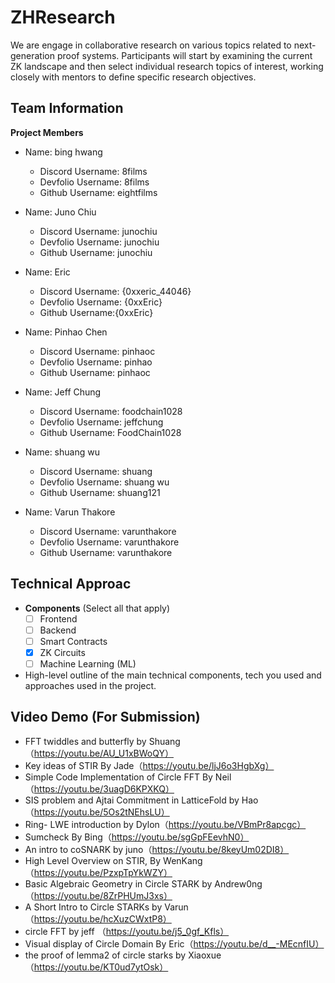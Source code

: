 # ZHResearch

We are engage in collaborative research on various topics related to next-generation proof systems. Participants will start by examining the current ZK landscape and then select individual research topics of interest, working closely with mentors to define specific research objectives. 


## Team Information


**Project Members**

- Name: bing hwang
  - Discord Username: 8films
  - Devfolio Username: 8films
  - Github Username: eightfilms


- Name: Juno Chiu
  - Discord Username: junochiu
  - Devfolio Username: junochiu
  - Github Username: junochiu

- Name: Eric
  - Discord Username: {0xxeric_44046}
  - Devfolio Username: {0xxEric}
  - Github Username:{0xxEric}
  
- Name: Pinhao Chen
  - Discord Username: pinhaoc
  - Devfolio Username: pinhao
  - Github Username: pinhaoc
  
- Name: Jeff Chung
  - Discord Username: foodchain1028
  - Devfolio Username: jeffchung
  - Github Username: FoodChain1028


- Name: shuang wu
  - Discord Username: shuang
  - Devfolio Username: shuang wu
  - Github Username: shuang121


- Name: Varun Thakore
  - Discord Username: varunthakore
  - Devfolio Username: varunthakore
  - Github Username: varunthakore



## Technical Approac

- **Components** (Select all that apply)
  - [ ] Frontend
  - [ ] Backend
  - [ ] Smart Contracts
  - [X] ZK Circuits
  - [ ] Machine Learning (ML)

- High-level outline of the main technical components, tech you used and approaches used in the project.


## Video Demo (For Submission)


- FFT twiddles and butterfly by Shuang（https://youtu.be/AU_U1xBWoQY）
- Key ideas of STIR By Jade（https://youtu.be/ljJ6o3HgbXg）
- Simple Code Implementation of Circle FFT By Neil（https://youtu.be/3uagD6KPXKQ）
- SIS problem and Ajtai Commitment in LatticeFold by Hao（https://youtu.be/5Os2tNEhsLU）
- Ring- LWE introduction by Dylon（https://youtu.be/VBmPr8apcgc）
- Sumcheck By Bing（https://youtu.be/sgGpFEevhN0）
- An intro to coSNARK by juno（https://youtu.be/8keyUm02DI8）
- High Level Overview on STIR, By WenKang（https://youtu.be/PzxpTpYkWZY）
- Basic Algebraic Geometry in Circle STARK by Andrew0ng（https://youtu.be/8ZrPHUmJ3xs）
- A Short Intro to Circle STARKs by Varun（https://youtu.be/hcXuzCWxtP8）
- circle FFT by jeff （https://youtu.be/j5_0gf_Kfls）
- Visual display of Circle Domain By Eric（https://youtu.be/d__-MEcnfIU）
- the proof of lemma2 of circle starks by Xiaoxue（https://youtu.be/KT0ud7ytOsk）


